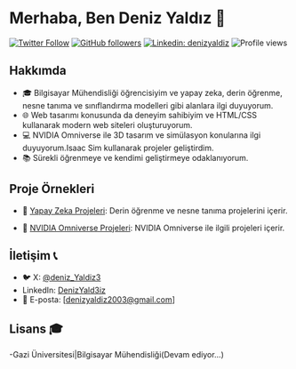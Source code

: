 # Merhaba, Ben Deniz Yaldız 👋

[![Twitter Follow](https://img.shields.io/twitter/follow/DenizYald3iz?style=social)](https://twitter.com/DenizYald3iz)
[![GitHub followers](https://img.shields.io/github/followers/DenizYald3iz?label=Follow&style=social)](https://github.com/DenizYald3iz)
[![Linkedin: denizyaldiz](https://img.shields.io/badge/-denizyaldiz-blue?style=flat-square&logo=Linkedin&logoColor=white&link=https://www.linkedin.com/in/denizyaldiz/)](https://www.linkedin.com/in/denizyaldiz/)
![Profile views](https://komarev.com/ghpvc/?username=DenizYald3iz)

## Hakkımda

- 🎓 Bilgisayar Mühendisliği öğrencisiyim ve yapay zeka, derin öğrenme, nesne tanıma ve sınıflandırma modelleri gibi alanlara ilgi duyuyorum.
- 🌐 Web tasarımı konusunda da deneyim sahibiyim ve HTML/CSS kullanarak modern web siteleri oluşturuyorum.
- 💻 NVIDIA Omniverse ile 3D tasarım ve simülasyon konularına ilgi duyuyorum.Isaac Sim kullanarak projeler geliştirdim.
- 📚 Sürekli öğrenmeye ve kendimi geliştirmeye odaklanıyorum.

## Proje Örnekleri

- 🤖 [Yapay Zeka Projeleri](https://github.com/DenizYald3iz/AI-Projects): Derin öğrenme ve nesne tanıma projelerini içerir.
 
- 🚀 [NVIDIA Omniverse Projeleri](https://github.com/DenizYald3iz/Omniverse-Projects): NVIDIA Omniverse ile ilgili projeleri içerir.

## İletişim 📞

- 🐦 X: [@deniz_Yaldiz3](https://twitter.com/deniz_Yaldiz3)
- LinkedIn: [DenizYald3iz](https://github.com/DenizYald3iz)
- 📧 E-posta: [denizyaldiz2003@gmail.com]

## Lisans 🎓
-Gazi Üniversitesi|Bilgisayar Mühendisliği(Devam ediyor...)

